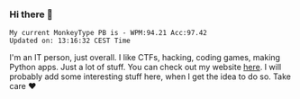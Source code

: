 ### Hi there 👋
<!-- PB START -->
```
My current MonkeyType PB is - WPM:94.21 Acc:97.42
Updated on: 13:16:32 CEST Time
```
<!-- PB END -->
I'm an IT person, just overall. I like CTFs, hacking, coding games, making Python apps. Just a lot of stuff.
You can check out my website [here](https://skill3472.github.io/).
I will probably add some interesting stuff here, when I get the idea to do so. Take care ❤️
